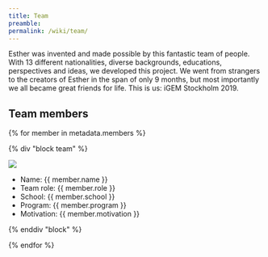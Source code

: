 ```yaml
---
title: Team
preamble:
permalink: /wiki/team/
---
```


[](https://www.notion.so/8f6262d406b04820aae6a788f03714d8#055894d39e624801a1eb8384a22314e0)

Esther was invented and made possible by this fantastic team of people. With 13 different nationalities, diverse backgrounds, educations, perspectives and ideas, we developed this project. We went from strangers to the creators of Esther in the span of only 9 months, but most importantly we all became great friends for life. This is us: iGEM Stockholm 2019.

## Team members

{% for member in metadata.members %}

{% div "block team" %}

![]({{member.image}})

-   Name: {{ member.name }}
-   Team role: {{ member.role }}
-   School: {{ member.school }}
-   Program: {{ member.program }}
-   Motivation: {{ member.motivation }}

{% enddiv "block" %}

{% endfor %}
